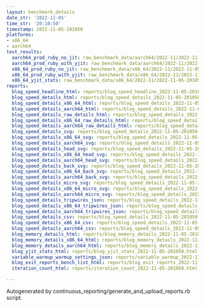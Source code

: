 ```yaml
---
layout: benchmark_details
date_str: '2022-11-05'
time_str: '20:10:50'
timestamp: 2022-11-05-201050
platforms:
- x86_64
- aarch64
test_results:
  aarch64_prod_ruby_no_jit: raw_benchmark_data/aarch64/2022-11/2022-11-05-201050_basic_benchmark_aarch64_prod_ruby_no_jit.json
  aarch64_prod_ruby_with_yjit: raw_benchmark_data/aarch64/2022-11/2022-11-05-201050_basic_benchmark_aarch64_prod_ruby_with_yjit.json
  x86_64_prod_ruby_no_jit: raw_benchmark_data/x86_64/2022-11/2022-11-05-201050_basic_benchmark_x86_64_prod_ruby_no_jit.json
  x86_64_prod_ruby_with_yjit: raw_benchmark_data/x86_64/2022-11/2022-11-05-201050_basic_benchmark_x86_64_prod_ruby_with_yjit.json
  x86_64_yjit_stats: raw_benchmark_data/x86_64/2022-11/2022-11-05-201050_basic_benchmark_x86_64_yjit_stats.json
reports:
  blog_speed_headline_html: reports/blog_speed_headline_2022-11-05-201050.html
  blog_speed_details_html: reports/blog_speed_details_2022-11-05-201050.html
  blog_speed_details_x86_64_html: reports/blog_speed_details_2022-11-05-201050.x86_64.html
  blog_speed_details_aarch64_html: reports/blog_speed_details_2022-11-05-201050.aarch64.html
  blog_speed_details_raw_details_html: reports/blog_speed_details_2022-11-05-201050.raw_details.html
  blog_speed_details_x86_64_raw_details_html: reports/blog_speed_details_2022-11-05-201050.x86_64.raw_details.html
  blog_speed_details_aarch64_raw_details_html: reports/blog_speed_details_2022-11-05-201050.aarch64.raw_details.html
  blog_speed_details_svg: reports/blog_speed_details_2022-11-05-201050.svg
  blog_speed_details_x86_64_svg: reports/blog_speed_details_2022-11-05-201050.x86_64.svg
  blog_speed_details_aarch64_svg: reports/blog_speed_details_2022-11-05-201050.aarch64.svg
  blog_speed_details_head_svg: reports/blog_speed_details_2022-11-05-201050.head.svg
  blog_speed_details_x86_64_head_svg: reports/blog_speed_details_2022-11-05-201050.x86_64.head.svg
  blog_speed_details_aarch64_head_svg: reports/blog_speed_details_2022-11-05-201050.aarch64.head.svg
  blog_speed_details_back_svg: reports/blog_speed_details_2022-11-05-201050.back.svg
  blog_speed_details_x86_64_back_svg: reports/blog_speed_details_2022-11-05-201050.x86_64.back.svg
  blog_speed_details_aarch64_back_svg: reports/blog_speed_details_2022-11-05-201050.aarch64.back.svg
  blog_speed_details_micro_svg: reports/blog_speed_details_2022-11-05-201050.micro.svg
  blog_speed_details_x86_64_micro_svg: reports/blog_speed_details_2022-11-05-201050.x86_64.micro.svg
  blog_speed_details_aarch64_micro_svg: reports/blog_speed_details_2022-11-05-201050.aarch64.micro.svg
  blog_speed_details_tripwires_json: reports/blog_speed_details_2022-11-05-201050.tripwires.json
  blog_speed_details_x86_64_tripwires_json: reports/blog_speed_details_2022-11-05-201050.x86_64.tripwires.json
  blog_speed_details_aarch64_tripwires_json: reports/blog_speed_details_2022-11-05-201050.aarch64.tripwires.json
  blog_speed_details_csv: reports/blog_speed_details_2022-11-05-201050.csv
  blog_speed_details_x86_64_csv: reports/blog_speed_details_2022-11-05-201050.x86_64.csv
  blog_speed_details_aarch64_csv: reports/blog_speed_details_2022-11-05-201050.aarch64.csv
  blog_memory_details_html: reports/blog_memory_details_2022-11-05-201050.html
  blog_memory_details_x86_64_html: reports/blog_memory_details_2022-11-05-201050.x86_64.html
  blog_memory_details_aarch64_html: reports/blog_memory_details_2022-11-05-201050.aarch64.html
  blog_yjit_stats_html: reports/blog_yjit_stats_2022-11-05-201050.html
  variable_warmup_warmup_settings_json: reports/variable_warmup_2022-11-05-201050.warmup_settings.json
  blog_exit_reports_bench_list_html: reports/blog_exit_reports_2022-11-05-201050.bench_list.html
  iteration_count_html: reports/iteration_count_2022-11-05-201050.html

---
```

Autogenerated by continuous_reporting/generate_and_upload_reports.rb script.
